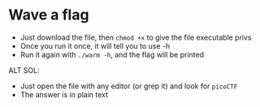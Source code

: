 # Wave a flag
- Just download the file, then `chmod +x` to give the file executable privs
- Once you run it once, it will tell you to use -h
- Run it again with `./warm -h`, and the flag will be printed

ALT SOL:
- Just open the file with any editor (or grep it) and look for `picoCTF`
- The answer is in plain text